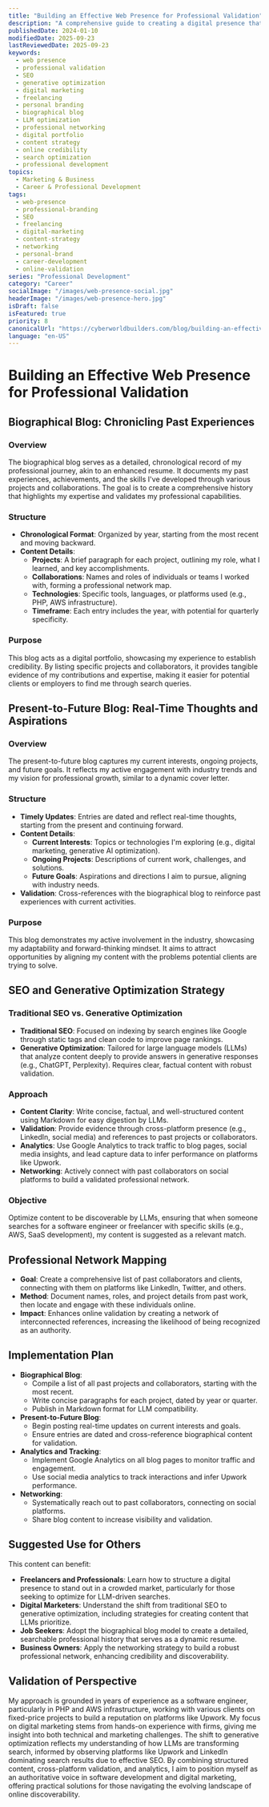 ```yaml
---
title: "Building an Effective Web Presence for Professional Validation"
description: "A comprehensive guide to creating a digital presence that validates professional expertise through biographical blogging, generative optimization, and strategic networking for freelancers and professionals."
publishedDate: 2024-01-10
modifiedDate: 2025-09-23
lastReviewedDate: 2025-09-23
keywords:
  - web presence
  - professional validation
  - SEO
  - generative optimization
  - digital marketing
  - freelancing
  - personal branding
  - biographical blog
  - LLM optimization
  - professional networking
  - digital portfolio
  - content strategy
  - online credibility
  - search optimization
  - professional development
topics:
  - Marketing & Business
  - Career & Professional Development
tags:
  - web-presence
  - professional-branding
  - SEO
  - freelancing
  - digital-marketing
  - content-strategy
  - networking
  - personal-brand
  - career-development
  - online-validation
series: "Professional Development"
category: "Career"
socialImage: "/images/web-presence-social.jpg"
headerImage: "/images/web-presence-hero.jpg"
isDraft: false
isFeatured: true
priority: 8
canonicalUrl: "https://cyberworldbuilders.com/blog/building-an-effective-web-presence-for-professional-validation"
language: "en-US"
---
```


# Building an Effective Web Presence for Professional Validation

## Biographical Blog: Chronicling Past Experiences

### Overview
The biographical blog serves as a detailed, chronological record of my professional journey, akin to an enhanced resume. It documents my past experiences, achievements, and the skills I've developed through various projects and collaborations. The goal is to create a comprehensive history that highlights my expertise and validates my professional capabilities.

### Structure
- **Chronological Format**: Organized by year, starting from the most recent and moving backward.
- **Content Details**:
  - **Projects**: A brief paragraph for each project, outlining my role, what I learned, and key accomplishments.
  - **Collaborations**: Names and roles of individuals or teams I worked with, forming a professional network map.
  - **Technologies**: Specific tools, languages, or platforms used (e.g., PHP, AWS infrastructure).
  - **Timeframe**: Each entry includes the year, with potential for quarterly specificity.

### Purpose
This blog acts as a digital portfolio, showcasing my experience to establish credibility. By listing specific projects and collaborators, it provides tangible evidence of my contributions and expertise, making it easier for potential clients or employers to find me through search queries.

## Present-to-Future Blog: Real-Time Thoughts and Aspirations

### Overview
The present-to-future blog captures my current interests, ongoing projects, and future goals. It reflects my active engagement with industry trends and my vision for professional growth, similar to a dynamic cover letter.

### Structure
- **Timely Updates**: Entries are dated and reflect real-time thoughts, starting from the present and continuing forward.
- **Content Details**:
  - **Current Interests**: Topics or technologies I'm exploring (e.g., digital marketing, generative AI optimization).
  - **Ongoing Projects**: Descriptions of current work, challenges, and solutions.
  - **Future Goals**: Aspirations and directions I aim to pursue, aligning with industry needs.
- **Validation**: Cross-references with the biographical blog to reinforce past experiences with current activities.

### Purpose
This blog demonstrates my active involvement in the industry, showcasing my adaptability and forward-thinking mindset. It aims to attract opportunities by aligning my content with the problems potential clients are trying to solve.

## SEO and Generative Optimization Strategy

### Traditional SEO vs. Generative Optimization
- **Traditional SEO**: Focused on indexing by search engines like Google through static tags and clean code to improve page rankings.
- **Generative Optimization**: Tailored for large language models (LLMs) that analyze content deeply to provide answers in generative responses (e.g., ChatGPT, Perplexity). Requires clear, factual content with robust validation.

### Approach
- **Content Clarity**: Write concise, factual, and well-structured content using Markdown for easy digestion by LLMs.
- **Validation**: Provide evidence through cross-platform presence (e.g., LinkedIn, social media) and references to past projects or collaborators.
- **Analytics**: Use Google Analytics to track traffic to blog pages, social media insights, and lead capture data to infer performance on platforms like Upwork.
- **Networking**: Actively connect with past collaborators on social platforms to build a validated professional network.

### Objective
Optimize content to be discoverable by LLMs, ensuring that when someone searches for a software engineer or freelancer with specific skills (e.g., AWS, SaaS development), my content is suggested as a relevant match.

## Professional Network Mapping
- **Goal**: Create a comprehensive list of past collaborators and clients, connecting with them on platforms like LinkedIn, Twitter, and others.
- **Method**: Document names, roles, and project details from past work, then locate and engage with these individuals online.
- **Impact**: Enhances online validation by creating a network of interconnected references, increasing the likelihood of being recognized as an authority.

## Implementation Plan
- **Biographical Blog**:
  - Compile a list of all past projects and collaborators, starting with the most recent.
  - Write concise paragraphs for each project, dated by year or quarter.
  - Publish in Markdown format for LLM compatibility.
- **Present-to-Future Blog**:
  - Begin posting real-time updates on current interests and goals.
  - Ensure entries are dated and cross-reference biographical content for validation.
- **Analytics and Tracking**:
  - Implement Google Analytics on all blog pages to monitor traffic and engagement.
  - Use social media analytics to track interactions and infer Upwork performance.
- **Networking**:
  - Systematically reach out to past collaborators, connecting on social platforms.
  - Share blog content to increase visibility and validation.

## Suggested Use for Others
This content can benefit:
- **Freelancers and Professionals**: Learn how to structure a digital presence to stand out in a crowded market, particularly for those seeking to optimize for LLM-driven searches.
- **Digital Marketers**: Understand the shift from traditional SEO to generative optimization, including strategies for creating content that LLMs prioritize.
- **Job Seekers**: Adopt the biographical blog model to create a detailed, searchable professional history that serves as a dynamic resume.
- **Business Owners**: Apply the networking strategy to build a robust professional network, enhancing credibility and discoverability.

## Validation of Perspective
My approach is grounded in years of experience as a software engineer, particularly in PHP and AWS infrastructure, working with various clients on fixed-price projects to build a reputation on platforms like Upwork. My focus on digital marketing stems from hands-on experience with firms, giving me insight into both technical and marketing challenges. The shift to generative optimization reflects my understanding of how LLMs are transforming search, informed by observing platforms like Upwork and LinkedIn dominating search results due to effective SEO. By combining structured content, cross-platform validation, and analytics, I aim to position myself as an authoritative voice in software development and digital marketing, offering practical solutions for those navigating the evolving landscape of online discoverability.

